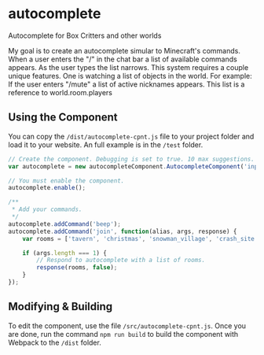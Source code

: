 # autocomplete
Autocomplete for Box Critters and other worlds

My goal is to create an autocomplete simular to Minecraft's commands. When a user enters the "/" in the chat bar a list of available commands appears. As the user types the list narrows. This system requires a couple unique features. One is watching a list of objects in the world. For example: If the user enters "/mute" a list of active nicknames appears. This list is a reference to world.room.players

## Using the Component
You can copy the `/dist/autocomplete-cpnt.js` file to your project folder and load it to your website. An full example is in the `/test` folder.
```js
// Create the component. Debugging is set to true. 10 max suggestions.
var autocomplete = new autocompleteComponent.AutocompleteComponent('inputMessage', true, 10);

// You must enable the component.
autocomplete.enable();

/**
 * Add your commands.
 */
autocomplete.addCommand('beep');
autocomplete.addCommand('join', function(alias, args, response) {
    var rooms = ['tavern', 'christmas', 'snowman_village', 'crash_site', 'forest'];

    if (args.length === 1) {
        // Respond to autocomplete with a list of rooms.
        response(rooms, false);
    }
});
```

## Modifying & Building
To edit the component, use the file `/src/autocomplete-cpnt.js`. Once you are done, run the command `npm run build` to build the component with Webpack to the `/dist` folder.
